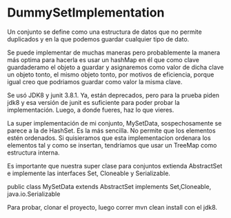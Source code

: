 # DummySetImplementation

Un conjunto se define como una estructura de datos que no permite duplicados y en la que podemos guardar cualquier tipo de dato.

Se puede implementar de muchas maneras pero probablemente la manera más optima para hacerla es usar un hashMap en él que como clave guardaderamo el objeto a guardar y asignaremos como valor de dicha clave un objeto tonto, el mismo objeto tonto, por motivos de eficiencia, porque igual creo que podriamos guardar como valor la misma clave.

Se usó JDK8 y junit 3.8.1. Ya, están deprecados, pero para la prueba piden jdk8 y esa versión de junit es suficiente para poder probar la implementación. Luego, a donde fueres, haz lo que vieres.

La super implementación de mi conjunto, MySetData, sospechosamente se parece a la de HashSet. Es la más sencilla. No permite que los elementos estén ordenados. Si quisieramos que esta implementacion ordenara los elementos tal y como se insertan, tendríamos que usar un TreeMap como estructura interna.

Es importante que nuestra super clase para conjuntos extienda AbstractSet<E> e implemente las interfaces Set<E>, Cloneable y Serializable.

public class MySetData<E> extends AbstractSet<E> implements Set<E>,Cloneable, java.io.Serializable

Para probar, clonar el proyecto, luego correr mvn clean install con el jdk8.


